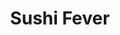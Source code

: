 ---
layout: place
title: "Sushi Fever"
permalink: /texas/cedar-park/sushi-fever.html
stateAbbr: TX
stateName: Texas
cityName: Cedar Park
seo:
  name: "Sushi Fever"
  type: Restaurant
  links: http://www.sushifevertx.com/
description: "Sushi Fever serves delicious sushi in Cedar Park, Texas. Try fresh Japanese dishes for a great dining experience. "
place_id: ChIJ5RJ3OP0sW4YRywIYK3cY_e4
photos:
  - name: >-
      places/ChIJ5RJ3OP0sW4YRywIYK3cY_e4/photos/AeeoHcK3g3Q0x7gSF6XJLwKuheBT4a7zokslVEQiKFH-xSSmxLKOu2eHSRn48baXAoLrxaXUM4v26BHQEqHyuv5YH7HXtTD9XceqC8fcBN3RfBccCZIwJZsUMAVbtz-kpjkr5usWyduP1efeMiDv4yNMXyAueq0EyIt4MUe9Psa7I-G9gYWyQnj9HhZldO0zdi56VPRY7ox5HTuwuIS2oncFAOAFnhiNXtBEbH1lLUCXhMVN1i6pchaouJhp7RtCLE04GIqW5MxLGHiUsfKpQjZHDSk4ggoaGQ_ReOqarU25KdOtilnWU0zdoxsL4L36otrotTdhk5T0r_wXTmTdw7VL9thEXCdzJyOvXWyI0e_uzM75Yrgc27zqhb4uzLYwpNIhAwqJP0kRLobIQgF7ww3bZPnd7kZM-JhdG4_vOvzU384o6SU2
    widthPx: 4032
    heightPx: 1960
    authorAttributions:
      - displayName: New Mexicast
        uri: https://maps.google.com/maps/contrib/114546532604942127390
        photoUri: >-
          https://lh3.googleusercontent.com/a-/ALV-UjVuaqpAsiGtSEgRZvleiqhDf5q-NfG19RHW9aQxaBopfd32eVZYOg=s100-p-k-no-mo
    flagContentUri: >-
      https://www.google.com/local/imagery/report/?cb_client=maps_api_places.places_api&image_key=!1e10!2sCIHM0ogKEICAgIDkxs-NpAE&hl=en-US
    googleMapsUri: >-
      https://www.google.com/maps/place//data=!3m4!1e2!3m2!1sCIHM0ogKEICAgIDkxs-NpAE!2e10!4m2!3m1!1s0x865b2cfd387712e5:0xeefd18772b1802cb
  - name: >-
      places/ChIJ5RJ3OP0sW4YRywIYK3cY_e4/photos/AeeoHcJfh-3YIDTJ91_RWVOcWtFxrtkTWytGAaIldy06gkYspQmWWlI-vgAK5kGWl01QcScaRN2D7d11gwjBTaJdHUoYEZo_4nI9TrJxeNEtLhmFhSDTEbtrcqqjBuggkjLZN_MxGemYRazWFYG2SFZoPA42V6cZItaIM-YU3IHxhZf1s2s5gsm9yQ7nO-4Oslul9VEJkH5JQ-eXMpir0sKQWAy27vb3nqjBrGhvDG-iHtdI00W44QJnuQd4tC-1Pzsc_128uKC-O7_a-5XHnCP87L4JS2F5hUQnAm5cUTI16I9h71wGwrzrc0SJk6KTLJBsTuRqNiosH2kSD7sdaH4UYBRZZkYlWzk35B2lb7Asn-U78_xEyypCMOAYgkBSxtyvq5rbNZeZNiYKzqSaVwmBYIZQzNMEcG1F9xMX99cu7tWg7MTo
    widthPx: 3600
    heightPx: 4800
    authorAttributions:
      - displayName: Jennifer Diaz Ruby
        uri: https://maps.google.com/maps/contrib/117885700907844597842
        photoUri: >-
          https://lh3.googleusercontent.com/a/ACg8ocKMcJQGjdLpPxGd9T6Tr9fQdKB2lYDGijvKOcCR-We5v6lo8w=s100-p-k-no-mo
    flagContentUri: >-
      https://www.google.com/local/imagery/report/?cb_client=maps_api_places.places_api&image_key=!1e10!2sCIHM0ogKEICAgMDIl4ubigE&hl=en-US
    googleMapsUri: >-
      https://www.google.com/maps/place//data=!3m4!1e2!3m2!1sCIHM0ogKEICAgMDIl4ubigE!2e10!4m2!3m1!1s0x865b2cfd387712e5:0xeefd18772b1802cb
  - name: >-
      places/ChIJ5RJ3OP0sW4YRywIYK3cY_e4/photos/AeeoHcJEWgg5ioApYYtWyhpgHDOwM-8Jmoj8JzjiOD1DyBeXxxrLEZcQcIJpREqs3lWnJVeHNY2JbIQJbF3n20XrbZMZ3rqa51nbsElDxpta9izpsgHya2ItR3YpinItLG2LoiBH2BqxkLI3frvbfvgCI9v51Wv4qcEZFfJVCabrTGii1zraYIXh_P2OBH1COSP2_iMR5t40y3Dknv7EXZ1J9cE_SpNf3dpsxHTXkZPXDK-0fhqQC-Nla02Ptp8dSPR-LT3SzHjJvraQv1P7xGj1VAbZZv7x1U3Iz4PatB35ntSeOA
    widthPx: 3245
    heightPx: 1825
    authorAttributions:
      - displayName: Sushi Fever
        uri: https://maps.google.com/maps/contrib/100993849317259821094
        photoUri: >-
          https://lh3.googleusercontent.com/a-/ALV-UjXRyB7YvckjBmxd9Ej-RORben7s8z_ANz3oFNlU0fxQ9idcu5k=s100-p-k-no-mo
    flagContentUri: >-
      https://www.google.com/local/imagery/report/?cb_client=maps_api_places.places_api&image_key=!1e10!2sAF1QipNxPufaRldAlevOqKJILcrm33FAQVKPiN_mu8Lq&hl=en-US
    googleMapsUri: >-
      https://www.google.com/maps/place//data=!3m4!1e2!3m2!1sAF1QipNxPufaRldAlevOqKJILcrm33FAQVKPiN_mu8Lq!2e10!4m2!3m1!1s0x865b2cfd387712e5:0xeefd18772b1802cb
  - name: >-
      places/ChIJ5RJ3OP0sW4YRywIYK3cY_e4/photos/AeeoHcLm70SSaX5ZET2own8-xHySxyF1VGwj3aCq4fChpj0Mzmrcn28KYVyg-e9WjMxfabCmYqC7Uw2mXOCtHoPbr6jg1afwJTs_QBuIcPIngGPAMKvj5_1dj1tM7RwA66N-EWUAJW779PbgV78fTMXFJ7BCxOk3UvTxe64eQIP1dlPtsqCNaSEyColaDaoYqKTAfw_jrj3q4yJnLA9vLibpCt7SiFnPlJlRR9xRwH53o7NIFg5g_9Z9HfoE3uL06XSrnhobXuCPuQaDr2b3iyejjWz96NZaJTYfEZIa0MWraQJz03nnAKd0wnMJUXdwEweb3F0Vidp-oswd2sL7j-N5zGmx7VqE2_-ByWIGFVJoK4EQlR3J5sKYp4WWnA5nGrnuj8Yq-o7uPXmQg0EHMbXTnY3Hb8DW2swnib6gcmGF0oazroM5
    widthPx: 4032
    heightPx: 3024
    authorAttributions:
      - displayName: James Tauzin
        uri: https://maps.google.com/maps/contrib/107918414852538568778
        photoUri: >-
          https://lh3.googleusercontent.com/a-/ALV-UjVksQc6WGQIQhae1_V6QgXvw18_A-zNHhdSuyV1UgQTHJh5FP4X=s100-p-k-no-mo
    flagContentUri: >-
      https://www.google.com/local/imagery/report/?cb_client=maps_api_places.places_api&image_key=!1e10!2sCIHM0ogKEICAgIDrv_as0wE&hl=en-US
    googleMapsUri: >-
      https://www.google.com/maps/place//data=!3m4!1e2!3m2!1sCIHM0ogKEICAgIDrv_as0wE!2e10!4m2!3m1!1s0x865b2cfd387712e5:0xeefd18772b1802cb
  - name: >-
      places/ChIJ5RJ3OP0sW4YRywIYK3cY_e4/photos/AeeoHcLfF595Llr0OnaPxqw6bjVdbtf2wd6ExEhFTmvOQ8vDRud-4aY8KnVr3cwXVMU2A0XYUgwtQtHFdqoWEbTOEqKAFNEcRBlqt_QMKclt87GSfqHE04_IHDuH1ZmemLc6wE5EJ5UaQI0_j7Depe0ZHtNn8yH5xVxmLBj35kVCD3T3PKdgI6Amz8CwIahAZMW8z6SILWJfutSibkktiIc4DyFBvnGpg2DmvkAyNQVUNJEDUsJVG2XnQ5uopIFzCXwVrqu5xFp19F6dg2Afh7ocwluW1wmoBpazAGYPU4t1MybaBLeY6m7wZ2F09KXkBAmetqGkMTAMHsEEnLEPy8-YJoDHJN2HwBCNJCGeAui91WcaWT1ymdGY5GUaReYBXIFu6N8KQkopawqLZ3nV0M1e_PcpXBa8VS25RT7OubnimXpWn983
    widthPx: 4000
    heightPx: 3000
    authorAttributions:
      - displayName: August Moon
        uri: https://maps.google.com/maps/contrib/103606487580734751836
        photoUri: >-
          https://lh3.googleusercontent.com/a-/ALV-UjVczqrkAhRZZ9Xrhets1xTOp8bI6BNzoyvTpPb74pCBGO3Aqesb=s100-p-k-no-mo
    flagContentUri: >-
      https://www.google.com/local/imagery/report/?cb_client=maps_api_places.places_api&image_key=!1e10!2sCIHM0ogKEICAgIDuuuGGvQE&hl=en-US
    googleMapsUri: >-
      https://www.google.com/maps/place//data=!3m4!1e2!3m2!1sCIHM0ogKEICAgIDuuuGGvQE!2e10!4m2!3m1!1s0x865b2cfd387712e5:0xeefd18772b1802cb
  - name: >-
      places/ChIJ5RJ3OP0sW4YRywIYK3cY_e4/photos/AeeoHcL3Nmv3HJ-lROlxvD7TxJkZYxZYwCl-DG36ceJzSYBmoecGyooN9NS2hC0cKnsVO2Ayc8UbwjRl5suBgL6a-mvBxgTQsQd6h4VThfrCLV_zN_UiDzvn29BGDyvEWGyikRc_bWqhbBdMNAKqe2MSjT738DpJYWU5cNC7NLkSXzZxlUt4yJHySccSewkPM0Jxxi15TA8yFMbg_DWowU-SwYHYwR3T1ELGFAgczFQ897j4q5JZLV9iHvZx_l9gTGPgrGT_XqNuOa9XXLY-8_nlU4raVnh_Rup2xkQIMFXIEbAdzeb-65UqhDAmqoyAAA4PfDXkL0KpQOBfK3E1yPxZqF6zcdA68LH8ijibfQaq_gQknlQeTWArOzMCPn4vmUxj_6_35fOFOets_UmTadzS4FJNTnSJ8f6Zkc1G74S4wbAnaA
    widthPx: 4032
    heightPx: 2268
    authorAttributions:
      - displayName: Jeff Dunn
        uri: https://maps.google.com/maps/contrib/111349745464357013971
        photoUri: >-
          https://lh3.googleusercontent.com/a-/ALV-UjWMuqr_VwwHdE0CGh11IWjhTaz7_xgduOSApB2D_K8KnXAaN7i6Rw=s100-p-k-no-mo
    flagContentUri: >-
      https://www.google.com/local/imagery/report/?cb_client=maps_api_places.places_api&image_key=!1e10!2sCIHM0ogKEICAgICTksb_cA&hl=en-US
    googleMapsUri: >-
      https://www.google.com/maps/place//data=!3m4!1e2!3m2!1sCIHM0ogKEICAgICTksb_cA!2e10!4m2!3m1!1s0x865b2cfd387712e5:0xeefd18772b1802cb
  - name: >-
      places/ChIJ5RJ3OP0sW4YRywIYK3cY_e4/photos/AeeoHcIkC6NZLm4ZQ3AEORZb8AlQ8pzR6B-Bqe8U1GtXMTbqOMwOQxjJvcdcrdrVJmyDcb4-2pKANqTGHt153PJeDI-uYu4wEY-szEtx-f4SrBwuGOpxHIN17NvsjyVk6SJvUrJ-VVHV8OfjP4G_hwexVlpwuhskkxtGFVjDEhkEe_sftfUTekLX1iDyx-SCTj4W13Bbvm7Jk5EMSjEgG9thDbKQ7YI7k5ZdioaIhKbaqJTIkSPdSorF-3QMjvBZd4U2MlG3ZRm3XejSaqfStF8Gqgzx592G5Q3G9nFurzE1WRStWUnxPh4ky06CPDsj-ZCXZL5VuE4koeFV6-MgWNORYB2ROdF1FeUP5IctfNn8n0i_LFOOC9hgnqbzVK3YE2MZCL586eMbNm-xw3Ra8vxSUrGMwiAenEmNe4LV3rkG5dQ_Iw
    widthPx: 4160
    heightPx: 3120
    authorAttributions:
      - displayName: Robert Bernstein
        uri: https://maps.google.com/maps/contrib/106866180009522378529
        photoUri: >-
          https://lh3.googleusercontent.com/a/ACg8ocKgVh5-33pJ5h30J1EEbOfFwmqUheb7jo-VJ-KK6ckzrMXR5w=s100-p-k-no-mo
    flagContentUri: >-
      https://www.google.com/local/imagery/report/?cb_client=maps_api_places.places_api&image_key=!1e10!2sCIHM0ogKEICAgIDEl_v1JA&hl=en-US
    googleMapsUri: >-
      https://www.google.com/maps/place//data=!3m4!1e2!3m2!1sCIHM0ogKEICAgIDEl_v1JA!2e10!4m2!3m1!1s0x865b2cfd387712e5:0xeefd18772b1802cb
  - name: >-
      places/ChIJ5RJ3OP0sW4YRywIYK3cY_e4/photos/AeeoHcLqiy5t1eJEDl9yH1TC6NXnB_fx1fnNdLL1GKlfIAaboj174U_bBzDTqRNTfvcPK-M-2xnBUvq5uWXpvW07R6SFQy0f4ZsKk5xQWlTTuQC6sLw1W51m4xNxVYXIooJJdye67A1cWHxDwOWWy3t96EVjJfSD2aiV9N4iTSBHikQMkpzZ0G7Lzqr-YEvPBymOwSj_KZPBQHc2t5u724ftPRg53s-DPfl6MCpWKiUygAHubkj39FJqkL5MxADQvyScjcvKjHHp2PZNDhYaUWcwD92qn9dbP_SJJs0vH7MqPJw2v8g90uzNQcGig7GOpXJjLkqFJwsPWXmriHAjaDeHFQKYpS3RG4LQIn7sL1MN0jX-g2d0PeYBecckx4yOeAjcJTe6Ainr5rTDHx5nPQbcjVTJooHLNuG9nz8QPykNAPZl3g
    widthPx: 4032
    heightPx: 3024
    authorAttributions:
      - displayName: Kyla Edmonds
        uri: https://maps.google.com/maps/contrib/118420465003782377957
        photoUri: >-
          https://lh3.googleusercontent.com/a-/ALV-UjX9lDBMXUPdvI4nBlQNtEyEN5fr15VTSnthJCUrqWe5w93S-PW_=s100-p-k-no-mo
    flagContentUri: >-
      https://www.google.com/local/imagery/report/?cb_client=maps_api_places.places_api&image_key=!1e10!2sCIHM0ogKEICAgICm_bDWTg&hl=en-US
    googleMapsUri: >-
      https://www.google.com/maps/place//data=!3m4!1e2!3m2!1sCIHM0ogKEICAgICm_bDWTg!2e10!4m2!3m1!1s0x865b2cfd387712e5:0xeefd18772b1802cb
  - name: >-
      places/ChIJ5RJ3OP0sW4YRywIYK3cY_e4/photos/AeeoHcJ1aiwRCoyJsiNHMhxfyUtwwDHCz--iFD2lYnaAdmeabpGaFxneyPWRm6mVt7dVj_wHLc7dzt301IHs4I9OjUvApFRn2ERBGfCbaxHJS5kGTqMR0rrj1aFjjiK0WeUQ-3Mb5teLaLJERxpGPWoxZUPHzfqIBsM4EdpxLzVHdCEtjfaasQbhIv3PHY8P_BH3glToEsJRQU2j8f77xQ8gxAGFUMDYxtumK5wJ8H0lYpaUd_ZjC3zt7wmgf6-GpiNMFvFKY4B_-3vd662360SWfGGo1tRwtsnGj1EskGYJRW8NDbNduwjUP4Az3AWKRaVhRkmPjEWTybqMYeDs7JbyU_PLQqGNP3VcqBxdM3N9AHmCpCdBpyQvhc_UjKTq_khUIY3MJ8g4vWcp5_g3Y82sEXlAC8NvpUslQn4Tg53NthnE36Ke
    widthPx: 4032
    heightPx: 3024
    authorAttributions:
      - displayName: Frankie Baybeez
        uri: https://maps.google.com/maps/contrib/101598586573545032857
        photoUri: >-
          https://lh3.googleusercontent.com/a/ACg8ocKt9d6z4T6Ef1ThhLIrjZwtmSldJxDJbk_EQ1QrwbhyWsfG1g=s100-p-k-no-mo
    flagContentUri: >-
      https://www.google.com/local/imagery/report/?cb_client=maps_api_places.places_api&image_key=!1e10!2sCIHM0ogKEICAgIDmkuu1uwE&hl=en-US
    googleMapsUri: >-
      https://www.google.com/maps/place//data=!3m4!1e2!3m2!1sCIHM0ogKEICAgIDmkuu1uwE!2e10!4m2!3m1!1s0x865b2cfd387712e5:0xeefd18772b1802cb
  - name: >-
      places/ChIJ5RJ3OP0sW4YRywIYK3cY_e4/photos/AeeoHcL6AOrJhGExTRkSrk8s1LmRj6Y5vYn_T1trUQX6m0ejtIjziLI5QItdwYZ-i8NiJ_EPm1uv6u3TiYer8LWAHt3wJcPcKCNvppEEea7DaYG3oB2yr3e-I77EZ-D4JfQkpc8OAtf9dO4hJO1Cm0wYzcIZG5i4WhZgvMKHkiLQxozxbvfwTcHGF7ETK9yBxjwX025RaEo2CwryvIAafCzIa0HAANj9nkUrUnBQVx4pLCO6AEo35xv3ELlh9mLEE_ZK8nWaeo4pYUIVuLqaahDV8odqwsk8XBbnfDawyQfKfZuIJEC-SAq-ul07kyTzuzvdQVVXB2xwXunE0RwHMt1Mi2IgXuXlPWEjTqn2j76VTvpree3LSBH5EUkfd3nVxD-WlZ0XeIBwm_C22mGQe5TytJSJe81ZVU8m7Qzs10CIA5veuTo
    widthPx: 1284
    heightPx: 963
    authorAttributions:
      - displayName: Jonathan Murphy
        uri: https://maps.google.com/maps/contrib/103457935412439231992
        photoUri: >-
          https://lh3.googleusercontent.com/a/ACg8ocK2hMHEmK2evhZa-wkcZFLDvH-aAOyUuIlbvH58nrAIbpGqeg=s100-p-k-no-mo
    flagContentUri: >-
      https://www.google.com/local/imagery/report/?cb_client=maps_api_places.places_api&image_key=!1e10!2sCIHM0ogKEICAgIDroPHHoQE&hl=en-US
    googleMapsUri: >-
      https://www.google.com/maps/place//data=!3m4!1e2!3m2!1sCIHM0ogKEICAgIDroPHHoQE!2e10!4m2!3m1!1s0x865b2cfd387712e5:0xeefd18772b1802cb
address: 905 E Whitestone Blvd, Cedar Park, TX 78613, USA
street: 905 E Whitestone Blvd
city: Cedar Park
state: TX
zip: '78613'
country: USA
neighborhood: null
latitude: '30.525328'
longitude: '-97.820169'
accessibility_options:
  wheelchairAccessibleParking: true
  wheelchairAccessibleEntrance: true
  wheelchairAccessibleRestroom: true
  wheelchairAccessibleSeating: true
business_status: OPERATIONAL
name: Sushi Fever
google_maps_links:
  directionsUri: >-
    https://www.google.com/maps/dir//''/data=!4m7!4m6!1m1!4e2!1m2!1m1!1s0x865b2cfd387712e5:0xeefd18772b1802cb!3e0
  placeUri: https://maps.google.com/?cid=17220947450237813451
  writeAReviewUri: >-
    https://www.google.com/maps/place//data=!4m3!3m2!1s0x865b2cfd387712e5:0xeefd18772b1802cb!12e1
  reviewsUri: >-
    https://www.google.com/maps/place//data=!4m4!3m3!1s0x865b2cfd387712e5:0xeefd18772b1802cb!9m1!1b1
  photosUri: >-
    https://www.google.com/maps/place//data=!4m3!3m2!1s0x865b2cfd387712e5:0xeefd18772b1802cb!10e5
primary_type: Sushi Restaurant
opening_hours:
  regular: null
  current: null
secondary_opening_hours:
  regular:
    weekdayDescriptions: null
    type: null
  current:
    weekdayDescriptions: null
    type: null
phone: (512) 259-1010
price_level: PRICE_LEVEL_MODERATE
price_range: $30 &ndash; $50
rating: '4.5'
rating_count: 1103
website: http://www.sushifevertx.com/
reviews: null
parking_options: null
payment_options: null
allow_dogs: null
curbside_pickup: null
delivery: null
dine_in: null
good_for_children: null
good_for_groups: null
good_for_sports: null
live_music: null
menu_for_children: null
outdoor_seating: null
reservable: null
restroom: null
serves_beer: null
serves_breakfast: null
serves_brunch: null
serves_cocktails: null
serves_coffee: null
serves_dinner: null
serves_dessert: null
serves_lunch: null
serves_vegetarian_food: null
serves_wine: null
takeout: null
summary: null

---